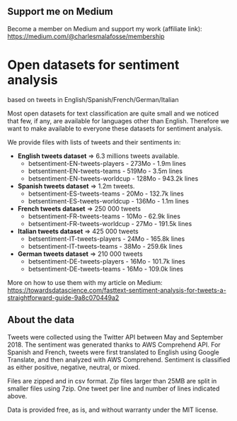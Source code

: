 ## Support me on Medium
Become a member on Medium and support my work (affiliate link): https://medium.com/@charlesmalafosse/membership

# Open datasets for sentiment analysis 
based on tweets in English/Spanish/French/German/Italian

Most open datasets for text classification are quite small and we noticed that few, if any, are available for languages other than English. Therefore we want to make available to everyone these datasets for sentiment analysis.

We provide files with lists of tweets and their sentiments in:
* **English tweets dataset** => 6.3 millions tweets available.
  * betsentiment-EN-tweets-players	- 273Mo	- 1.9m lines
  * betsentiment-EN-tweets-teams	- 519Mo	- 3.5m lines
  * betsentiment-EN-tweets-worldcup	- 128Mo	- 943.2k lines
* **Spanish tweets dataset** => 1.2m tweets.
  * betsentiment-ES-tweets-teams	- 20Mo -	132.7k lines
  * betsentiment-ES-tweets-worldcup	- 136Mo -	1.1m lines
* **French tweets dataset** => 250 000 tweets
  * betsentiment-FR-tweets-teams	- 10Mo	- 62.9k lines
  * betsentiment-FR-tweets-worldcup -	27Mo	- 191.5k lines
* **Italian tweets dataset** => 425 000 tweets
  * betsentiment-IT-tweets-players	- 24Mo -	165.8k lines
  * betsentiment-IT-tweets-teams	- 38Mo	- 259.6k lines
* **German tweets dataset** => 210 000 tweets
  * betsentiment-DE-tweets-players	- 16Mo -	101.7k lines
  * betsentiment-DE-tweets-teams	- 16Mo -	109.0k lines


More on how to use them with my article on Medium:
https://towardsdatascience.com/fasttext-sentiment-analysis-for-tweets-a-straightforward-guide-9a8c070449a2

## About the data

Tweets were collected using the Twitter API between May and September 2018. The sentiment was generated thanks to AWS Comprehend API. For Spanish and French, tweets were first translated to English using Google Translate, and then analyzed with AWS Comprehend. 
Sentiment is classified as either positive, negative, neutral, or mixed.

Files are zipped and in csv format. Zip files larger than 25MB are split in smaller files using 7zip. One tweet per line and number of lines indicated above.

Data is provided free, as is, and without warranty under the MIT license.
